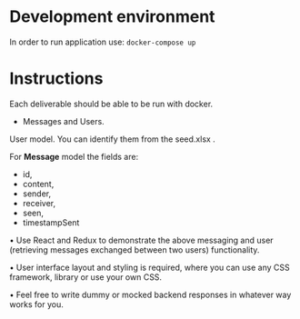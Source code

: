 # Development environment

In order to run application use:
      `docker-compose up`


# Instructions

 Each deliverable should be able to be run with docker.

- Messages and Users.

 User model. You can identify them from the seed.xlsx . 

 For **Message** model the fields are: 
 - id, 
 - content, 
 - sender, 
 - receiver, 
 - seen, 
 - timestampSent

•	Use React and Redux to demonstrate the above messaging and user (retrieving messages exchanged between two users) functionality.

•	User interface layout and styling is required, where you can use any CSS framework, library or use your own CSS.

•	Feel free to write dummy or mocked backend responses in whatever way works for you.

